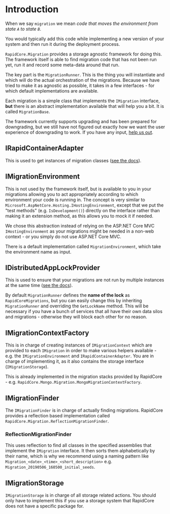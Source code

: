 # Introduction

When we say `migration` we mean _code that moves the environment from state `A` to state `B`_.

You would typically add this code while implementing a new version of your system and then run it during the deployment process.

`RapidCore.Migration` provides a storage agnostic framework for doing this. The framework itself is able to find migration code that has not been run yet, run it and record some meta-data around that run.

The key part is the `MigrationRunner`. This is the thing you will instantiate and which will do the actual orchestration of the migrations. Because we have tried to make it as agnostic as possible, it takes in a few interfaces - for which default implementations are available.

Each migration is a simple class that implements the `IMigration` interface, **but** there is an abstract implementation available that will help you a bit. It is called `MigrationBase`.

The framework currently supports upgrading and has been prepared for downgrading, but we still have not figured out exactly how we want the user experience of downgrading to work. If you have any input, [help us out](https://github.com/rapidcore/rapidcore/issues/30).


## IRapidContainerAdapter

This is used to get instances of migration classes ([see the docs](../../DependencyInjection/IRapidContainerAdapter)).


## IMigrationEnvironment

This is not used by the framework itself, but is available to you in your migrations allowing you to act appropriately according to which environment your code is running in. The concept is very similar to `Microsoft.AspNetCore.Hosting.IHostingEnvironment`, except that we put the "test methods" (e.g. `IsDevelopment()`) directly on the interface rather than making it an extension method, as this allows you to mock it if needed.

We chose this abstraction instead of relying on the ASP.NET Core MVC `IHostingEnvironment` as your migrations might be needed in a non-web context - or you simply do not use ASP.NET Core MVC.

There is a default implementation called `MigrationEnvironment`, which take the environment name as input.


## IDistributedAppLockProvider

This is used to ensure that your migrations are not run by multiple instances at the same time ([see the docs](../../RapidCore.Locking/DistributedAppLock)).

By default `MigrationRunner` defines the **name of the lock** as `RapidCoreMigrations`, but you can easily change this by inheriting `MigrationRunner` and overriding the `GetLockName` method. This will be necessary if you have a bunch of services that all have their own data silos and migrations - otherwise they will block each other for no reason.


## IMigrationContextFactory

This is in charge of creating instances of `IMigrationContext` which are provided to each `IMigration` in order to make various helpers available - e.g. the `IMigrationEnvironment` and `IRapidContainerAdapter`. You are in charge of implementing it, as it also contains the storage interface (`IMigrationStorage`).

This is already implemented in the migration stacks provided by RapidCore - e.g. `RapidCore.Mongo.Migration.MongoMigrationContextFactory`.


## IMigrationFinder

The `IMigrationFinder` is in charge of actually finding migrations. RapidCore provides a reflection based implementation called `RapidCore.Migration.ReflectionMigrationFinder`.


### ReflectionMigrationFinder

This uses reflection to find all classes in the specified assemblies that implement the `IMigration` interface. It then sorts them alphabetically by their name, which is why we recommend using a naming pattern like `Migration_<date>_<time>_<short_description>` e.g. `Migration_20190506_160500_initial_seeds`.


## IMigrationStorage

`IMigrationStorage` is in charge of all storage related actions. You should only have to implement this if you use a storage system that RapidCore does not have a specific package for.
